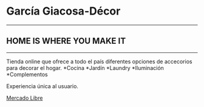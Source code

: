 # García Giacosa-Décor
---
## HOME IS WHERE YOU MAKE IT
---
Tienda online que ofrece a todo el país diferentes opciones de accecorios para decorar el hogar.
*Cocina
*Jardín
*Laundry
*Iluminación
*Complementos

Experiencia única al usuario.





[MercadoLibre]:https://mercadolibre.com.ar
[Mercado Libre][MercadoLibre]
